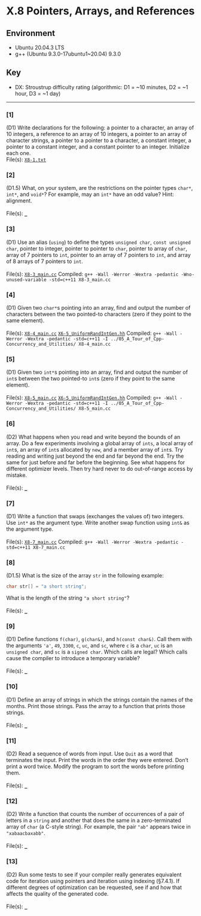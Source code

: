 # X.8 Pointers, Arrays, and References

## Environment
- Ubuntu 20.04.3 LTS
- g++ (Ubuntu 9.3.0-17ubuntu1~20.04) 9.3.0

## Key
- DX: Stroustrup difficulty rating (algorithmic: D1 = ~10 minutes, D2 = ~1 hour, D3 = ~1 day)

---

### \[1\]
(D1) Write declarations for the following: a pointer to a character, an array of 10 integers, a reference to an array of 10 integers, a pointer to an array of character strings, a pointer to a pointer to a character, a constant integer, a pointer to a constant integer, and a constant pointer to an integer. Initialize each one.\
File(s): [`X8-1.txt`](./X8-1.txt)

### \[2\]
(D1.5) What, on your system, are the restrictions on the pointer types `char*`, `int*`, and `void*`? For example, may an `int*` have an odd value? Hint: alignment.\
\
File(s): [`_`](./)

### \[3\]
(D1) Use an alias (`using`) to define the types `unsigned char`, `const unsigned char`, pointer to integer, pointer to pointer to `char`, pointer to array of `char`, array of 7 pointers to `int`, pointer to an array of 7 pointers to `int`, and array of 8 arrays of 7 pointers to `int`.\
\
File(s): [`X8-3_main.cc`](./X8-3_main.cc)
Compiled: `g++ -Wall -Werror -Wextra -pedantic -Wno-unused-variable -std=c++11 X8-3_main.cc`

### \[4\]
(D1) Given two `char*`s pointing into an array, find and output the number of characters between the two pointed-to characters (zero if they point to the same element).\
\
File(s): [`X8-4_main.cc`](./X8-4_main.cc) [`X6-5_UniformRandIntGen.hh`](./X6-5_UniformRandIntGen.hh)
Compiled: `g++ -Wall -Werror -Wextra -pedantic -std=c++11 -I ../05_A_Tour_of_Cpp-Concurrency_and_Utilities/ X8-4_main.cc`

### \[5\]
(D1) Given two `int*`s pointing into an array, find and output the number of `int`s between the
two pointed-to `int`s (zero if they point to the same element).\
\
File(s): [`X8-5_main.cc`](./X8-5_main.cc) [`X6-5_UniformRandIntGen.hh`](./X6-5_UniformRandIntGen.hh)
Compiled: `g++ -Wall -Werror -Wextra -pedantic -std=c++11 -I ../05_A_Tour_of_Cpp-Concurrency_and_Utilities/ X8-5_main.cc`

### \[6\]
(D2) What happens when you read and write beyond the bounds of an array. Do a few experiments involving a global array of `ints`, a local array of `int`s, an array of `int`s allocated by `new`, and a member array of `int`s. Try reading and writing just beyond the end and far beyond the end. Try the same for just before and far before the beginning. See what happens for different optimizer levels. Then try hard never to do out-of-range access by mistake.\
\
File(s): [`_`](./)

### \[7\]
(D1) Write a function that swaps (exchanges the values of) two integers. Use `int*` as the argument type. Write another swap function using `int&` as the argument type.\
\
File(s): [`X8-7_main.cc`](./X8-7_main.cc)
Compiled: `g++ -Wall -Werror -Wextra -pedantic -std=c++11 X8-7_main.cc`

### \[8\]
(D1.5) What is the size of the array `str` in the following example:
```C++
char str[] = "a short string";
```
What is the length of the string `"a short string"`?\
\
File(s): [`_`](./)

### \[9\]
(D1) Define functions `f(char)`, `g(char&)`, and `h(const char&)`. Call them with the arguments `'a'`, `49`, `3300`, `c`, `uc`, and `sc`, where `c` is a `char`, `uc` is an `unsigned char`, and `sc` is a `signed char`. Which calls are legal? Which calls cause the compiler to introduce a temporary variable?\
\
File(s): [`_`](./)

### \[10\]
(D1) Define an array of strings in which the strings contain the names of the months. Print those strings. Pass the array to a function that prints those strings.\
\
File(s): [`_`](./)

### \[11\]
(D2) Read a sequence of words from input. Use `Quit` as a word that terminates the input. Print the words in the order they were entered. Don’t print a word twice. Modify the program to sort the words before printing them.\
\
File(s): [`_`](./)

### \[12\]
(D2) Write a function that counts the number of occurrences of a pair of letters in a `string` and another that does the same in a zero-terminated array of `char` (a C-style string). For example, the pair `"ab"` appears twice in `"xabaacbaxabb"`.\
\
File(s): [`_`](./)

### \[13\]
(D2) Run some tests to see if your compiler really generates equivalent code for iteration using pointers and iteration using indexing (§7.4.1). If different degrees of optimization can be requested, see if and how that affects the quality of the generated code.\
\
File(s): [`_`](./)
